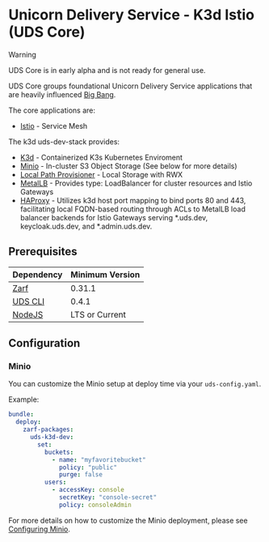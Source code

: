 # Unicorn Delivery Service - K3d Istio (UDS Core)

> [!WARNING]  
> UDS Core is in early alpha and is not ready for general use.

UDS Core groups foundational Unicorn Delivery Service applications that are heavily influenced [Big Bang](https://repo1.dso.mil/big-bang/bigbang).

The core applications are:

- [Istio](https://istio.io/) - Service Mesh

The k3d uds-dev-stack provides:

- [K3d](https://k3d.io/) - Containerized K3s Kubernetes Enviroment
- [Minio](https://min.io/) - In-cluster S3 Object Storage (See below for more details)
- [Local Path Provisioner](https://github.com/rancher/local-path-provisioner/) - Local Storage with RWX
- [MetalLB](https://metallb.universe.tf/) - Provides type: LoadBalancer for cluster resources and Istio Gateways
- [HAProxy](https://www.haproxy.org/) - Utilizes k3d host port mapping to bind ports 80 and 443, facilitating local FQDN-based routing through ACLs to MetalLB load balancer backends for Istio Gateways serving *.uds.dev, keycloak.uds.dev, and *.admin.uds.dev.


## Prerequisites

<!-- table -->

| Dependency                                                     | Minimum Version |
| -------------------------------------------------------------- | --------------- |
| [Zarf](https://github.com/defenseunicorns/zarf/releases)       | 0.31.1          |
| [UDS CLI](https://github.com/defenseunicorns/uds-cli/releases) | 0.4.1           |
| [NodeJS](https://nodejs.org/en/download/)                      | LTS or Current  |

<!-- endtable -->

## Configuration

### Minio

You can customize the Minio setup at deploy time via your ```uds-config.yaml```.

Example:

```yaml
bundle:
  deploy:
    zarf-packages:
      uds-k3d-dev:
        set:
          buckets:
            - name: "myfavoritebucket"
              policy: "public"
              purge: false
          users:
            - accessKey: console
              secretKey: "console-secret"
              policy: consoleAdmin
```

For more details on how to customize the Minio deployment, please see [Configuring Minio](https://github.com/defenseunicorns/uds-k3d/blob/main/docs/MINIO.md).
